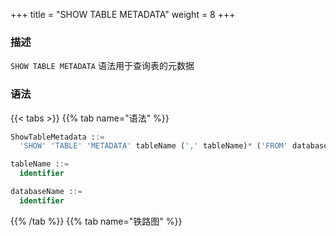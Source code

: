 +++
title = "SHOW TABLE METADATA"
weight = 8
+++

### 描述

`SHOW TABLE METADATA` 语法用于查询表的元数据

### 语法

{{< tabs >}}
{{% tab name="语法" %}}
```sql
ShowTableMetadata ::=
  'SHOW' 'TABLE' 'METADATA' tableName (',' tableName)* ('FROM' databaseName)?

tableName ::=
  identifier

databaseName ::=
  identifier
```
{{% /tab %}}
{{% tab name="铁路图" %}}
<iframe frameborder="0" name="diagram" id="diagram" width="100%" height="100%"></iframe>
{{% /tab %}}
{{< /tabs >}}

### 返回值说明

| 列          | 说明       |
|-------------|-----------|
| schema_name | 逻辑库名称 |
| table_name  | 表名称    |
| type        | 元数据类型 |
| name        | 元数据名称 |

### 补充说明

- 未指定 `databaseName` 时，默认是当前使用的 `DATABASE。` 如果也未使用 `DATABASE` 则会提示 `No database selected`。

### 示例

- 查询指定逻辑库中多个表的元数据

```sql
SHOW TABLE METADATA t_order, t_order_1 FROM sharding_db;
```

```sql
mysql> SHOW TABLE METADATA t_order, t_order_1 FROM sharding_db;
+-------------------+------------+--------+----------+
| schema_name       | table_name | type   | name     |
+-------------------+------------+--------+----------+
| sharding_db       | t_order_1  | COLUMN | order_id |
| sharding_db       | t_order_1  | COLUMN | user_id  |
| sharding_db       | t_order_1  | COLUMN | status   |
| sharding_db       | t_order_1  | INDEX  | PRIMARY  |
| sharding_db       | t_order    | COLUMN | order_id |
| sharding_db       | t_order    | COLUMN | user_id  |
| sharding_db       | t_order    | COLUMN | status   |
| sharding_db       | t_order    | INDEX  | PRIMARY  |
+-------------------+------------+--------+----------+
8 rows in set (0.01 sec)
```

- 查询指定逻辑库中单个表的元数据

```sql
SHOW TABLE METADATA t_order FROM sharding_db;
```

```sql
mysql> SHOW TABLE METADATA t_order FROM sharding_db;
+-------------------+------------+--------+----------+
| schema_name       | table_name | type   | name     |
+-------------------+------------+--------+----------+
| sharding_db       | t_order    | COLUMN | order_id |
| sharding_db       | t_order    | COLUMN | user_id  |
| sharding_db       | t_order    | COLUMN | status   |
| sharding_db       | t_order    | INDEX  | PRIMARY  |
+-------------------+------------+--------+----------+
4 rows in set (0.00 sec)
```

- 查询当前逻辑库中多个表的元数据

```sql
SHOW TABLE METADATA t_order, t_order_1;
```

```sql
mysql> SHOW TABLE METADATA t_order, t_order_1;
+-------------------+------------+--------+----------+
| schema_name       | table_name | type   | name     |
+-------------------+------------+--------+----------+
| sharding_db       | t_order_1  | COLUMN | order_id |
| sharding_db       | t_order_1  | COLUMN | user_id  |
| sharding_db       | t_order_1  | COLUMN | status   |
| sharding_db       | t_order_1  | INDEX  | PRIMARY  |
| sharding_db       | t_order    | COLUMN | order_id |
| sharding_db       | t_order    | COLUMN | user_id  |
| sharding_db       | t_order    | COLUMN | status   |
| sharding_db       | t_order    | INDEX  | PRIMARY  |
+-------------------+------------+--------+----------+
8 rows in set (0.00 sec)
```

- 查询当前逻辑库中单个表的元数据

```sql
SHOW TABLE METADATA t_order;
```

```sql
mysql> SHOW TABLE METADATA t_order;
+-------------------+------------+--------+----------+
| schema_name       | table_name | type   | name     |
+-------------------+------------+--------+----------+
| sharding_db       | t_order    | COLUMN | order_id |
| sharding_db       | t_order    | COLUMN | user_id  |
| sharding_db       | t_order    | COLUMN | status   |
| sharding_db       | t_order    | INDEX  | PRIMARY  |
+-------------------+------------+--------+----------+
4 rows in set (0.01 sec)
```

### 保留字

`SHOW`、`TABLE`、`METADATA`、`FROM`

### 相关链接

- [保留字](/cn/user-manual/shardingsphere-proxy/distsql/syntax/reserved-word/)